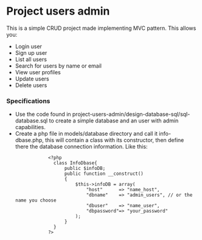 # Project users admin

This is a simple CRUD project made implementing MVC pattern. This allows you:

<ul>
<li>Login user</li>
<li>Sign up user</li>
<li>List all users</li>
<li>Search for users by name or email</li>
<li>View user profiles</li>
<li>Update users</li>
<li>Delete users</li>
</ul>

### Specifications

<ul>
<li>Use the code found in project-users-admin/design-database-sql/sql-database.sql to create a simple database and an user with admin capabilities.</li>
<li>Create a php file in models/database directory and call it info-dbase.php, this will contain a class with its constructor, then define there the database connection information. Like this:
  
                <?php
                  class InfoDbase{
                      public $infoDB;
                      public function __construct()
                      {
                          $this->infoDB = array(
                              "host"      => "name_host",
                              "dbname"    => "admin_users", // or the name you choose
                              "dbuser"    => "name_user",
                              "dbpassword"=> "your_password"
                          );
                      }
                  }
                ?>
                
</li>
</ul>


